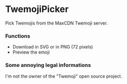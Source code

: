 # TwemojiPicker
Pick Twemojis from the MaxCDN Twemoji server.
### Functions
- Download in SVG or in PNG (72 pixels)
- Preview the emoji
### Some annoying legal informations
I'm not the owner of the "Twemoji" open source project.
